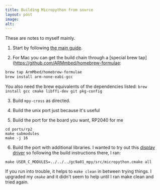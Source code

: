 ```yaml
---
title: Building Micropython from source
layout: post
image:
alt: 
---
```


These are notes to myself mainly. 
1. Start by following [the main guide](https://docs.micropython.org/en/latest/develop/gettingstarted.html).

2. For Mac you can get the build chain through a [special brew tap](https://github.com/ARMmbed/homebrew-formulae:

```sh
brew tap ArmMbed/homebrew-formulae
brew install arm-none-eabi-gcc
```

You also need the brew equivalents of the dependencies listed:
`brew install gcc cmake libffi-dev git pkg-config`

3. Build `mpy-cross` as directed.

4. Build the unix port just because it's useful

5. Build the port for the board you want, RP2040 for me
```
cd ports/rp2 
make submodules
make -j 16
```

6. Build the port with additional libraries.
I wanted to try out this [display driver](https://github.com/russhughes/gc9a01_mpy) so following the build instructions there, I ran:
```
make USER_C_MODULES=../../../gc9a01_mpy/src/micropython.cmake all
```

If you run into trouble, it helps to `make clean` in between trying things. I upgraded my `cmake` and it didn't seem to help until I ran make clean and tried again.